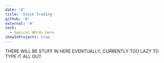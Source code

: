 ```yaml
---
date: '8'
title: 'Stock Trading'
github: '#'
external: '#'
tech:
  - Speical WOrds here
showInProjects: true
---
```


THERE WILL BE STUFF IN HERE EVENTUALLY, CURRENTLY TOO LAZY TO TYPE IT ALL OUT